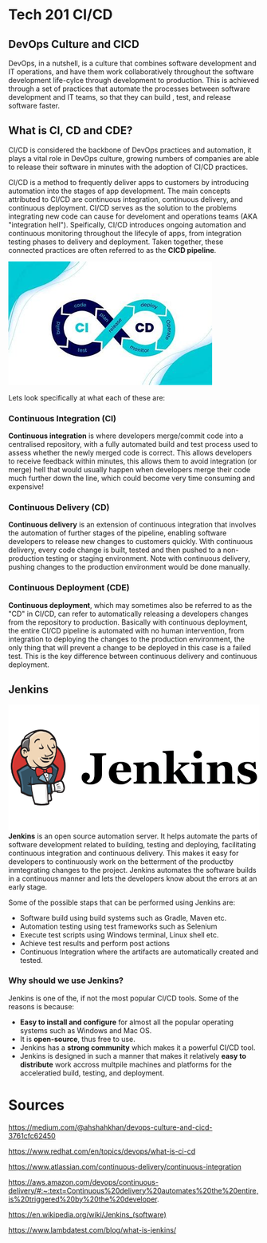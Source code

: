 # Tech 201 CI/CD

## DevOps Culture and CICD
DevOps, in a nutshell, is a culture that combines software development and IT operations, and have them work collaboratively throughout the software development life-cylce through development to production. This is achieved through a set of practices that automate the processes between software development and IT teams, so that they can build , test, and release software faster.

## What is CI, CD and CDE?
CI/CD is considered the backbone of DevOps practices and automation, it plays a vital role in DevOps culture, growing numbers of companies are able to release their software in minutes with the adoption of CI/CD practices.

CI/CD is a method to frequently deliver apps to customers by introducing automation into the stages of app development. The main concepts attributed to CI/CD are continuous integration, continuous delivery, and continuous deployment. CI/CD serves as the solution to the problems integrating new code can cause for develoment and operations teams  (AKA "integration hell"). Speifically, CI/CD introduces ongoing automation and continuous monitoring throughout the lifecyle of apps, from integration testing phases to delivery and deployment. Taken together, these connected practices are often referred to as the **CICD pipeline**.

![](cicd.png)

Lets look specifically at what each of these are:

### Continuous Integration (CI)
**Continuous integration** is where developers merge/commit code into a centralised repository, with a fully automated build and test process used to assess whether the newly merged code is correct. This allows developers to receive feedback within minutes, this allows them to avoid integration (or merge) hell that would usually happen when developers merge their code much further down the line, which could become very time consuming and expensive!

### Continuous Delivery (CD)
**Continuous delivery** is an extension of continuous integration that involves the automation of further stages of the pipeline, enabling software developers to release new changes to customers quickly. With continuous delivery, every code change is built, tested and then pushed to a non-production testing or staging environment. Note with continuous delivery, pushing changes to the production environment would be done manually.

### Continuous Deployment (CDE)
**Continuous deployment**, which may sometimes also be referred to as the "CD" in CI/CD, can refer to automatically releasing a developers changes from the repository to production. Basically with continuous deployment, the entire CI/CD pipeline is automated with no human intervention, from integration to deploying the changes to the production environment, the only thing that will prevent a change to be deployed in this case is a failed test. This is the key difference between continuous delivery and continuous deployment.

## Jenkins
![](Jenkins-Logo.png)
**Jenkins** is an open source automation server. It helps automate the parts of software development related to building, testing and deploying, facilitating continuous integration and continuous delivery. This makes it easy for developers to continuously work  on the betterment of the productby inmtegrating changes to the project. Jenkins automates the software builds in a continuous manner and lets the developers know about the errors at an early stage.

Some of the possible staps that can be performed using Jenkins are:
- Software build using build systems such as Gradle, Maven etc.
- Automation testing using test frameworks such as Selenium
- Execute test scripts using Windows terminal, Linux shell etc.
- Achieve test results and perform post actions
- Continuous Integration where the artifacts are automatically created and tested. 

### Why should we use Jenkins?
Jenkins is one of the, if not the most popular CI/CD tools. Some of the reasons is because:
- **Easy to install and configure** for almost all the popular operating systems such as Windows and Mac OS.
- It is **open-source**, thus free to use. 
- Jenkins has a **strong community** which makes it a powerful CI/CD tool.
- Jenkins is designed in such a manner that makes it relatively **easy to distribute** work accross multpile machines and platforms for the acceleratied build, testing, and deployment.

# Sources
https://medium.com/@ahshahkhan/devops-culture-and-cicd-3761cfc62450

https://www.redhat.com/en/topics/devops/what-is-ci-cd

https://www.atlassian.com/continuous-delivery/continuous-integration

https://aws.amazon.com/devops/continuous-delivery/#:~:text=Continuous%20delivery%20automates%20the%20entire,is%20triggered%20by%20the%20developer.

https://en.wikipedia.org/wiki/Jenkins_(software)

https://www.lambdatest.com/blog/what-is-jenkins/